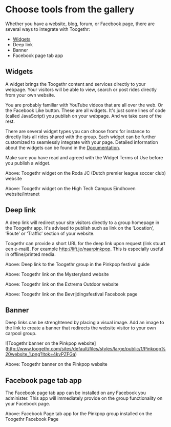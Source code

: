 Choose tools from the gallery
=============================

Whether you have a website, blog, forum, or Facebook page, there are several ways to integrate with Toogethr:
* [Widgets](#widgets)
* Deep link
* Banner
* Facebook page tab app
 
## Widgets
A widget brings the Toogethr content and services directly to your webpage. Your visitors will be able to view, search or post rides directly from your own website.

You are probably familiar with YouTube videos that are all over the web. Or the Facebook Like button. These are all widgets. It's just some lines of code (called JavaScript) you publish on your webpage. And we take care of the rest.

There are several widget types you can choose from: for instance to directly lists all rides shared with the group. Each widget can be further customized to seamlessly integrate with your page. Detailed information about the widgets can be found in the [Documentation](documentation/documentation-overview/).

Make sure you have read and agreed with the Widget Terms of Use before you publish a widget. 



Above: Toogethr widget on the Roda JC (Dutch premier league soccer club) website

 



Above: Toogethr widget on the High Tech Campus Eindhoven website/intranet

 

## Deep link
A deep link will redirect your site visitors directly to a group homepage in the Toogethr app. It's advised to publish such as link on the ‘Location’, ‘Route’ or ‘Traffic’ section of your website.  

Toogethr can provide a short URL for the deep link upon request (link stuurt een e-mail). For example http://lift.je/naarpinkpop. This is especially useful in offline/printed media.

 



Above: Deep link to the Toogethr group in the Pinkpop festival guide

 



Above: Toogethr link on the Mysteryland website

 



Above: Toogethr link on the Extrema Outdoor website

 



Above: Toogethr link on the Bevrijdingsfestival Facebook page

 

## Banner
Deep links can be strenghtened by placing a visual image. Add an image to the link to create a banner that redirects the website visitor to your own carpool group.

![Toogethr banner on the Pinkpop website] (http://www.toogethr.com/sites/default/files/styles/large/public/1/Pinkpop%20website_1.png?itok=4kvPZFGa)

Above: Toogethr banner on the Pinkpop website

## Facebook page tab app
The Facebook page tab app can be installed on any Facebook you administer. This app will immediately provide on the group functionality on your Facebook page.



Above: Facebook Page tab app for the Pinkpop group installed on the Toogethr Facebook Page
